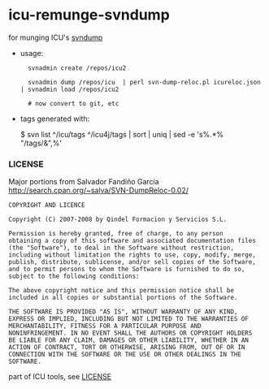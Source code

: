 # icu-remunge-svndump

for munging ICU's [svndump](http://svn.apache.org/repos/asf/subversion/trunk/notes/dump-load-format.txt)

- usage:

        svnadmin create /repos/icu2
        
        svnadmin dump /repos/icu  | perl svn-dump-reloc.pl icureloc.json | svnadmin load /repos/icu2
        
        # now convert to git, etc


- tags generated with:

    $ svn list ^/icu/tags ^/icu4j/tags | sort | uniq | sed -e 's%.*%  "/tags/&",%' 


### LICENSE

Major portions from Salvador Fandiño García http://search.cpan.org/~salva/SVN-DumpReloc-0.02/

    COPYRIGHT AND LICENCE

    Copyright (C) 2007-2008 by Qindel Formacion y Servicios S.L.

    Permission is hereby granted, free of charge, to any person
    obtaining a copy of this software and associated documentation files
    (the "Software"), to deal in the Software without restriction,
    including without limitation the rights to use, copy, modify, merge,
    publish, distribute, sublicense, and/or sell copies of the Software,
    and to permit persons to whom the Software is furnished to do so,
    subject to the following conditions:

    The above copyright notice and this permission notice shall be
    included in all copies or substantial portions of the Software.

    THE SOFTWARE IS PROVIDED "AS IS", WITHOUT WARRANTY OF ANY KIND,
    EXPRESS OR IMPLIED, INCLUDING BUT NOT LIMITED TO THE WARRANTIES OF
    MERCHANTABILITY, FITNESS FOR A PARTICULAR PURPOSE AND
    NONINFRINGEMENT. IN NO EVENT SHALL THE AUTHORS OR COPYRIGHT HOLDERS
    BE LIABLE FOR ANY CLAIM, DAMAGES OR OTHER LIABILITY, WHETHER IN AN
    ACTION OF CONTRACT, TORT OR OTHERWISE, ARISING FROM, OUT OF OR IN
    CONNECTION WITH THE SOFTWARE OR THE USE OR OTHER DEALINGS IN THE
    SOFTWARE.




part of ICU tools, see [LICENSE](./LICENSE)